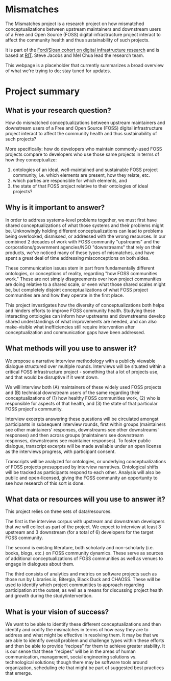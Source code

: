 # Mismatches

The Mismatches project is a research project on how mismatched conceptualizations between upstream maintainers and downstream users of a Free and Open Source (FOSS) digital infrastructure project interact to affect the community health and thus sustainability of such projects.

It is part of the [Ford/Sloan cohort on digital infrastructure research](https://www.fordfoundation.org/ideas/equals-change-blog/posts/announcing-13m-in-funding-for-digital-infrastructure-research/) and is based at [RIT](http://rit.edu). Steve Jacobs and Mel Chua lead the research team.

This webpage is a placeholder that currently summarizes a broad overview of what we're trying to do; stay tuned for updates.

# Project summary 

## What is your research question?

How do mismatched conceptualizations between upstream maintainers and downstream users of a Free and Open Source (FOSS) digital infrastructure project interact to affect the community health and thus sustainability of such projects?

More specifically: how do developers who maintain commonly-used FOSS projects compare to developers who use those same projects in terms of how they conceptualize:

1. ontologies of an ideal, well-maintained and sustainable FOSS project community, i.e. which elements are present, how they relate, etc.
2. which parties are responsible for which elements, and
3. the state of that FOSS project relative to their ontologies of ideal projects?

## Why is it important to answer?

In order to address systems-level problems together, we must first have shared conceptualizations of what those systems and their problems might be. Unknowingly holding different conceptualizations can lead to problems being overlooked, dismissed, or addressed with the wrong resources. In our combined 2 decades of work with FOSS community "upstreams" and the corporations/government agencies/NGO "downstreams" that rely on their products, we've noticed many of these types of mismatches, and have spent a great deal of time addressing misconceptions on both sides.

These communication issues stem in part from fundamentally different ontologies, or conceptions of reality, regarding "how FOSS communities work." These are not simply disagreements over how project communities are doing relative to a shared scale, or even what those shared scales might be, but completely disjoint conceptualizations of what FOSS project communities are and how they operate in the first place.

This project investigates how the diversity of conceptualizations both helps and hinders efforts to improve FOSS community health. Studying these interacting ontologies can inform how upstreams and downstreams develop shared understandings of what improvements are needed, and can also make-visible what inefficiencies still require intervention after conceptualization and communication gaps have been addressed.

## What methods will you use to answer it?

We propose a narrative interview methodology with a publicly viewable dialogue structured over multiple rounds. Interviews will be situated within a critical FOSS infrastructure project - something that a lot of projects use, and that would be disruptive if it went down.

We will interview both (A) maintainers of these widely used FOSS projects and (B) technical downstream users of the same regarding their conceptualizations of (1) how healthy FOSS communities work, (2) who is responsible for aspects of that health, and (3) the state of that particular FOSS project's community.

Interview excerpts answering these questions will be circulated amongst participants in subsequent interview rounds, first within groups (maintainers see other maintainers' responses, downstreams see other downstreams' responses) and then across groups (maintainers see downstream responses, downstreams see maintainer responses). To foster public dialogue, transcript excerpts will be made available under an open license as the interviews progress, with participant consent.

Transcripts will be analyzed for ontologies, or underlying conceptualizations of FOSS projects presupposed by interview narratives. Ontological shifts will be tracked as participants respond to each other. Analysis will also be public and open-licensed, giving the FOSS community an opportunity to see how research of this sort is done.

## What data or resources will you use to answer it?

This project relies on three sets of data/resources.

The first is the interview corpus with upstream and downstream developers that we will collect as part of the project. We expect to interview at least 3 upstream and 3 downstream (for a total of 6) developers for the target FOSS community.

The second is existing literature, both scholarly and non-scholarly (i.e. books, blogs, etc.) on FOSS community dynamics. These serve as sources of additional conceptualizations of FOSS communities as well as venues to engage in dialogues about them.

The third consists of analytics and metrics on software projects such as those run by Libraries.io, Bitergia, Black Duck and CHAOSS. These will be used to identify which project communities to approach regarding participation at the outset, as well as a means for discussing project health and growth during the study/intervention.

## What is your vision of success?

We want to be able to identify these different conceptualizations and then identify and codify the mismatches in terms of how easy they are to address and what might be effective in resolving them. It may be that we are able to identify overall problem and challenge types within these efforts and then be able to provide “recipes” for them to achieve greater stability.  It is our sense that these “recipes” will be in the areas of human communication, management, social engineering solutions vs. technological solutions; though there may be software tools around organization, scheduling etc that might be part of suggested best practices that emerge. 
